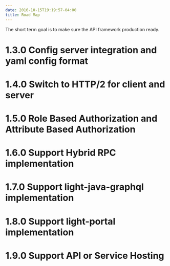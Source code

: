 ```yaml
---
date: 2016-10-15T19:19:57-04:00
title: Road Map
---
```


The short term goal is to make sure the API framework production ready.

# 1.3.0 Config server integration and yaml config format

# 1.4.0 Switch to HTTP/2 for client and server

# 1.5.0 Role Based Authorization and Attribute Based Authorization

# 1.6.0 Support Hybrid RPC implementation

# 1.7.0 Support light-java-graphql implementation

# 1.8.0 Support light-portal implementation

# 1.9.0 Support API or Service Hosting

